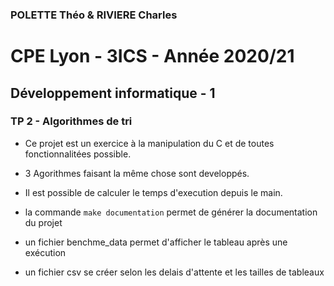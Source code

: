 ### POLETTE Théo & RIVIERE Charles

# CPE Lyon - 3ICS - Année 2020/21

## Développement informatique - 1

### TP 2 - Algorithmes de tri

* Ce projet est un exercice à la manipulation du C et de toutes fonctionnalitées possible.

* 3 Agorithmes faisant la même chose sont developpés.

* Il est possible de calculer le temps d'execution depuis le main.

* la commande `make documentation` permet de générer la documentation du projet

* un fichier benchme_data permet d'afficher le tableau après une exécution

* un fichier csv se créer selon les delais d'attente et les tailles de tableaux